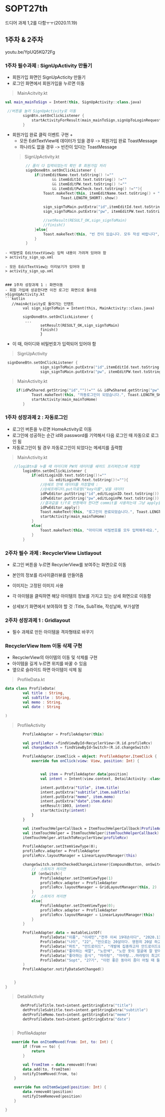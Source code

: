 # SOPT27th

드디어 과제 1,2를 다함ㅜㅜ(2020.11.19)

## 1주차 & 2주차

youtu.be/YpUQ5KQ72Fg

### 1주차 필수과제 : SignUpActivity 만들기
- 회원가입 화면인 SignUpActicity 만들기
- 로그인 화면에서 회원가입을 누르면 이동
>MainAcitvity.kt
```kotlin
val main_mainToSign = Intent(this, SignUpActivity::class.java)

 //버튼을 눌러 SignUpActivity로 이동
        signBtn.setOnClickListener {
            startActivityForResult(main_mainToSign,signUpToLoginRequest)
        }
```
- 회원가입 완료 클릭 이벤트 구현 + 
  - 모든 EditTextView에 데이터가 있을 경우 -> 회원가입 완료 ToastMessage
  - 하나라도 없을 경우 -> 빈칸이 있다는 ToastMessage
  >SignUpActivity.kt
  ```kotlin
        // 폼이 다 입력되었는지 확인 후 회원가입 처리
        signDoneBtn.setOnClickListener {
            if(itemEditName.text.toString() !=""
                    && itemEditId.text.toString() !=""
                    && itemEditPW.text.toString() !=""
                    && itemEditPwCheck.text.toString() !=""){
                Toast.makeText(this, itemEditName.text.toString() + "님, 가입을 환영합니다",
                        Toast.LENGTH_SHORT).show()
                
                sign_signToMain.putExtra("id",itemEditId.text.toString())
                sign_signToMain.putExtra("pw", itemEditPW.text.toString())

                //setResult(RESULT_OK,sign_signToMain)
                //finish()
            }else{
                Toast.makeText(this, "빈 칸이 있습니다. 모두 작성 바랍니다", Toast.LENGTH_SHORT).show()
            }
        }

```  
- 비밀번호 EdittextView는 입력 내용이 가려져 있어야 함
> activity_sign_up.xml

```
<EditText
        android:inputType="textPassword" />
```
- 모든 EditTextView는 미리보기가 있어야 함
> activity_sign_up.xml
```
<EditText
        android:hint="@string/pw"
        android:textColorHint="@color/hintGray"/>
```

### 1주차 성장과제 1 : 화면이동 
- 회원 가입에 성공한다면 이전 로그인 화면으로 돌아옴
>SignUpActivity.kt
```kotlin
   //mainActivity로 돌아가는 인텐트
        val sign_signToMain = Intent(this, MainActivity::class.java)
        
        signDoneBtn.setOnClickListener {
         ...
                setResult(RESULT_OK,sign_signToMain)
                finish()
                }     
 ```
- 이 때, 아이디와 비밀번호가 입력되어 있어야 함
>SignUpActivity
```kotlin
 signDoneBtn.setOnClickListener {
                sign_signToMain.putExtra("id",itemEditId.text.toString())
                sign_signToMain.putExtra("pw", itemEditPW.text.toString()) }
```
>MainActivity.kt
```kotlin
     if(idPwShared.getString("id","")!="" && idPwShared.getString("pw","")!=""){
            Toast.makeText(this, "자동로그인이 되었습니다.", Toast.LENGTH_SHORT).show()
            startActivity(main_mainToHome)
        }
```            

### 1주차 성장과제 2 : 자동로그인
- 로그인 버튼을 누르면 HomeActivity로 이동 
- 로그인에 성공하는 순간 id와 password를 기억해서 다음 로그인 때 자동으로 로그인 됨
- 자동로그인이 될 경우 자동로그인이 되었다는 메세지를 출력함
>MainActivity.kt
```kotlin
    //logiBtn을 누를 때 아이디와 PW의 데이터를 쉐어드 프리퍼런스에 저장함
        loginBtn.setOnClickListener {
            if(editLoginID.text.toString()!=""
                    && editLoginPW.text.toString()!=""){
                //@쉐프 안에 데이터를 저장할때 :
                //@쉐프에디터.put자료형("key이름",넣을 데이터
                idPwEditor.putString("id",editLoginID.text.toString())
                idPwEditor.putString("pw",editLoginPW.text.toString())
                //결과값을 t/f로 반환해야 한다면 commit을 사용하는데 그냥 apply를 사용하는게 나음
                idPwEditor.apply()
                Toast.makeText(this, "로그인이 완료되었습니다.", Toast.LENGTH_SHORT).show()
                startActivity(main_mainToHome)
            }
            else{
                Toast.makeText(this, "아이디와 비밀번호를 모두 입력해주세요.", Toast.LENGTH_SHORT).show()
            }
        }
```


### 2주차 필수 과제 : RecyclerView Listlayout
- 로그인 버튼을 누르면 RecyclerView를 보여주는 화면으로 이동
- 본인의 정보를 리사이클러뷰를 만들어줌

- 이미지는 고정된 이미지 사용
- 각 아이템을 클릭하면 해당 아이템의 정보를 가지고 있는 상세 화면으로 이동함
- 상세보기 화면에서 보여줘야 할 것 :Title, SubTitle, 작성날짜, 부가설명

### 2주차 성장과제 1 : Gridlayout
- 필수 과제로 만든 아이템을 격자형태로 바꾸기

### RecyclerView Item 이동 삭제 구현
- RecyclerView의 아이템의 이동 및 삭제를 구현
- 아이템을 길게 누르면 위치를 바꿀 수 있음
- 옆으로 슬라이드 하면 아이템이 삭제 됨

> ProfileData.kt
```kotlin
data class ProfileData(
        val title : String,
        val subTitle : String,
        val memo : String,
        val date : String

)
```

>ProfileActivity
```kotlin
        ProfileAdapter = ProfileAdapter(this)

        val profileRcv =findViewById<RecyclerView>(R.id.profileRcv)
        val changeSwitch = findViewById<Switch>(R.id.changeSwitch)

        ProfileAdapter.itemClick = object: ProfileAdapter.ItemClick {
            override fun onClick(view: View, position: Int) {


                val item = ProfileAdapter.data[position]
                val intent = Intent(view.context, DetailActivity::class.java)

                intent.putExtra("title", item.title)
                intent.putExtra("subtitle",item.subTitle)
                intent.putExtra("memo", item.memo)
                intent.putExtra("date",item.date)
                setResult(1003, intent)
                startActivity(intent)
            }
        }

        val itemTouchHelperCallback = ItemTouchHelperCallback(ProfileAdapter)
        val itemTouchHelper = ItemTouchHelper(itemTouchHelperCallback)
        itemTouchHelper.attachToRecyclerView(profileRcv)

        ProfileAdapter.setItemViewType(0);
        profileRcv.adapter = ProfileAdapter
        profileRcv.layoutManager = LinearLayoutManager(this)

        changeSwitch.setOnCheckedChangeListener{CompoundButton, onSwitch ->
            //  스위치가 켜지면
            if (onSwitch){
                ProfileAdapter.setItemViewType(1)
                profileRcv.adapter = ProfileAdapter
                profileRcv.layoutManager = GridLayoutManager(this, 2)
            }
            //  스위치가 꺼지면
            else{
                ProfileAdapter.setItemViewType(0);
                profileRcv.adapter = ProfileAdapter
                profileRcv.layoutManager = LinearLayoutManager(this)
            }
        }

        ProfileAdapter.data = mutableListOf(
                ProfileData("이름", "이세민","전주 이씨 19대손이다", "2020.11.19" ),
                ProfileData("나이", "22", "만으로는 20살이다. 영원히 20살 하고 싶다", "2020.11.20"),
                ProfileData("파트", "안드로이드", "개발에 집중하고자 안드로이드로 들어왔다.","2020.11.21" ),
                ProfileData("좋아하는 색깔", "노란색", "노란 옷이 얼굴에 잘 받아 좋아한다", "2020.11.22"),
                ProfileData("좋아하는 음식", "마라탕", "마라탕...마라탕이 최고다", "2020.11.23"),
                ProfileData("Sopt", "27기", "이런 좋은 동아리 좀더 어릴 때 들어올걸 그랬다", "2020.11.24")
        )
        ProfileAdapter.notifyDataSetChanged()


    }
}
```
>DetailActivity
```kotlin
       detProfileTitle.text=intent.getStringExtra("title")
        detProfileSubtitle.text=intent.getStringExtra("subtitle")
        detProfileMemo.text=intent.getStringExtra("memo")
        detProfileDate.text=intent.getStringExtra("date")
        
 ```
>ProfileAdapter
```kotlin
   override fun onItemMoved(from: Int, to: Int) {
        if (from == to) {
            return
        }

        val fromItem = data.removeAt(from)
        data.add(to, fromItem)
        notifyItemMoved(from, to)
    }

    override fun onItemSwiped(position: Int) {
        data.removeAt(position)
        notifyItemRemoved(position)
    }

}
```









